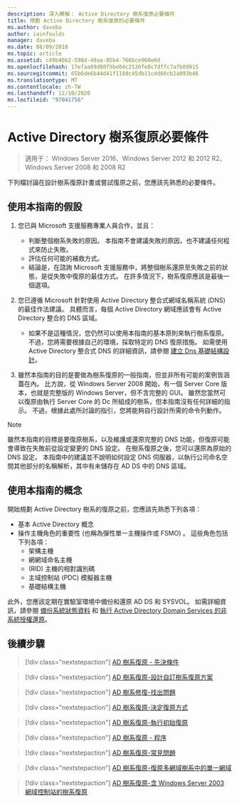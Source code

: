 ```yaml
---
description: 深入瞭解： Active Directory 樹系復原必要條件
title: 規劃 Active Directory 樹系復原的必要條件
ms.author: daveba
author: iainfoulds
manager: daveba
ms.date: 08/09/2018
ms.topic: article
ms.assetid: c49b40b2-598d-49aa-85b4-766bce960e0d
ms.openlocfilehash: 17efaa69d80f5be04c2536fe8c7dffc7afb09915
ms.sourcegitcommit: 65b6de6b44d41f1180c45db11cdd60cb2a093b46
ms.translationtype: MT
ms.contentlocale: zh-TW
ms.lasthandoff: 12/10/2020
ms.locfileid: "97041756"
---
```

# <a name="active-directory-forest-recovery-prerequisites"></a>Active Directory 樹系復原必要條件

> 適用于： Windows Server 2016、Windows Server 2012 和 2012 R2、Windows Server 2008 和 2008 R2

下列檔討論在設計樹系復原計畫或嘗試復原之前，您應該先熟悉的必要條件。

## <a name="assumptions-for-using-this-guide"></a>使用本指南的假設

1. 您已與 Microsoft 支援服務專業人員合作，並且：
   - 判斷整個樹系失敗的原因。 本指南不會建議失敗的原因，也不建議任何程式來防止失敗。
   - 評估任何可能的補救方式。
   - 結論是，在諮詢 Microsoft 支援服務中，將整個樹系還原至失敗之前的狀態，是從失敗中復原的最佳方式。 在許多情況下，樹系復原應該是最後一個選項。

1. 您已遵循 Microsoft 針對使用 Active Directory 整合式網域名稱系統 (DNS) 的最佳作法建議。 具體而言，每個 Active Directory 網域應該會有 Active Directory 整合的 DNS 區域。
   - 如果不是這種情況，您仍然可以使用本指南的基本原則來執行樹系復原。 不過，您將需要根據自己的環境，採取特定的 DNS 復原措施。 如需使用 Active Directory 整合式 DNS 的詳細資訊，請參閱 [建立 Dns 基礎結構設計](../../ad-ds/plan/Creating-a-DNS-Infrastructure-Design.md)。

1. 雖然本指南的目的是要做為樹系復原的一般指南，但並非所有可能的案例皆涵蓋在內。 比方說，從 Windows Server 2008 開始，有一個 Server Core 版本，也就是完整版的 Windows Server，但不含完整的 GUI。 雖然您當然可以復原由執行 Server Core 的 Dc 所組成的樹系，但本指南沒有任何詳細的指示。 不過，根據此處所討論的指引，您將能夠自行設計所需的命令列動作。

> [!NOTE]
> 雖然本指南的目標是要復原樹系，以及維護或還原完整的 DNS 功能，但復原可能會導致在失敗前從設定變更的 DNS 設定。 在樹系復原之後，您可以還原為原始的 DNS 設定。 本指南中的建議並不說明如何設定 DNS 伺服器，以執行公司命名空間其他部分的名稱解析，其中有未儲存在 AD DS 中的 DNS 區域。

## <a name="concepts-for-using-this-guide"></a>使用本指南的概念

開始規劃 Active Directory 樹系的復原之前，您應該先熟悉下列各項：

- 基本 Active Directory 概念
- 操作主機角色的重要性 (也稱為彈性單一主機操作或 FSMO) 。 這些角色包括下列各項：
  - 架構主機
  - 網網域命名主機
  -  (RID) 主機的相對識別碼
  - 主域控制站 (PDC) 模擬器主機
  - 基礎結構主機

此外，您應該定期在實驗室環境中備份和還原 AD DS 和 SYSVOL。 如需詳細資訊，請參閱 [備份系統狀態資料](AD-Forest-Recovery-Procedures.md) 和 [執行 Active Directory Domain Services 的非系統授權還原](AD-Forest-Recovery-Procedures.md)。

## <a name="next-steps"></a>後續步驟

> [!div class="nextstepaction"]
> [AD 樹系復原 - 先決條件](AD-Forest-Recovery-Prerequisties.md)

> [!div class="nextstepaction"]
> [AD 樹系復原-設計自訂樹系復原方案](AD-Forest-Recovery-Devising-a-Plan.md)

> [!div class="nextstepaction"]
> [AD 樹系修復-找出問題](AD-Forest-Recovery-Identify-the-Problem.md)

> [!div class="nextstepaction"]
> [AD 樹系復原-決定復原方式](AD-Forest-Recovery-Determine-how-to-Recover.md)

> [!div class="nextstepaction"]
> [AD 樹系復原-執行初始復原](AD-Forest-Recovery-Perform-initial-recovery.md)

> [!div class="nextstepaction"]
> [AD 樹系復原 - 程序](AD-Forest-Recovery-Procedures.md)

> [!div class="nextstepaction"]
> [AD 樹系復原-常見問題](AD-Forest-Recovery-FAQ.md)

> [!div class="nextstepaction"]
> [AD 樹系復原-復原多網域樹系中的單一網域](AD-Forest-Recovery-Single-Domain-in-Multidomain-Recovery.md)

> [!div class="nextstepaction"]
> [AD 樹系復原-含 Windows Server 2003 網域控制站的樹系復原](AD-Forest-Recovery-Windows-Server-2003.md)
